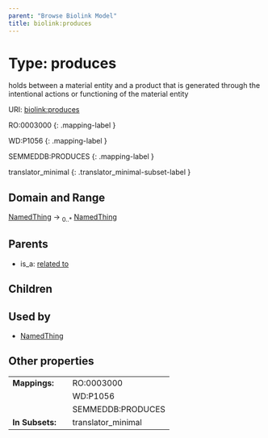 ```yaml
---
parent: "Browse Biolink Model"
title: biolink:produces
---
```


# Type: produces


holds between a material entity and a product that is generated through the intentional actions or functioning of the material entity

URI: [biolink:produces](https://w3id.org/biolink/vocab/produces)

RO:0003000
{: .mapping-label }

WD:P1056
{: .mapping-label }

SEMMEDDB:PRODUCES
{: .mapping-label }

translator_minimal
{: .translator_minimal-subset-label }


## Domain and Range

[NamedThing](NamedThing.md) ->  <sub>0..*</sub> [NamedThing](NamedThing.md)

## Parents

 *  is_a: [related to](related_to.md)

## Children


## Used by

 * [NamedThing](NamedThing.md)

## Other properties

|  |  |  |
| --- | --- | --- |
| **Mappings:** | | RO:0003000 |
|  | | WD:P1056 |
|  | | SEMMEDDB:PRODUCES |
| **In Subsets:** | | translator_minimal |

